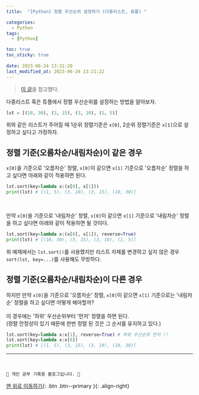 ```yaml
---
title:  "[Python] 정렬 우선순위 설정하기 (다중리스트, 튜플) "

categories:
  - Python
tags:
  - [Python]

toc: true
toc_sticky: true
 
date: 2023-06-24 13:21:20
last_modified_at: 2023-06-24 13:21:22
---
```



> [이 글](https://phdeolee.tistory.com/23)을 참고했다.

다중리스트 혹은 튜플에서 정렬 우선순위를 설정하는 방법을 알아보자.

```py
lst = [(10, 30), (3, 15), (3, 10), (1, 5)]
```
위와 같은 리스트가 주어질 때 1순위 정렬기준은 `x[0]`, 2순위 정렬기준은 `x[1]`으로 설정하고 싶다고 가정하자.

## 정렬 기준(오름차순/내림차순)이 같은 경우
`x[0]`을 기준으로 '오름차순' 정렬, `x[0]`이 같으면 `x[1]` 기준으로 '오름차순' 정렬을 하고 싶다면 아래와 같이 적용하면 된다.
```py
lst.sort(key=lambda x:(x[0], x[1]))
print(lst) # [(1, 5), (3, 10), (3, 15), (10, 30)]
```

<br>

만약 `x[0]`을 기준으로 '내림차순' 정렬, `x[0]`이 같으면 `x[1]` 기준으로 '내림차순' 정렬을 하고 싶다면 아래와 같이 적용하면 될 것이다.
```py
lst.sort(key=lambda x:(x[0], x[1]), reverse=True)
print(lst) # [(10, 30), (3, 15), (3, 10), (1, 5)]
```

위 예제에서는 `lst.sort()`를 사용했지만 리스트 자체를 변경하고 싶지 않은 경우 `sort(lst, key=...)`를 사용해도 무방하다.

## 정렬 기준(오름차순/내림차순)이 다른 경우
하지만 만약 `x[0]`을 기준으로 '오름차순' 정렬, `x[0]`이 같으면 `x[1]` 기준으로는 '내림차순' 정렬을 하고 싶다면 어떻게 해야할까?<br><br>
이 경우에는 '하위' 우선순위부터 '먼저' 정렬을 하면 된다.<br>
(정렬 안정성이 있기 때문에 한번 정렬 된 것은 그 순서를 유지하고 있다.)
```py
lst.sort(key=lambda x:x[1], reverse=True) # 하위 우선순위 먼저 !!
lst.sort(key=lambda x:x[0])
print(lst) # [(1, 5), (3, 15), (3, 10), (10, 30)]
```





***
<br>

    💛 개인 공부 기록용 블로그입니다. 👻

[맨 위로 이동하기](#){: .btn .btn--primary }{: .align-right}